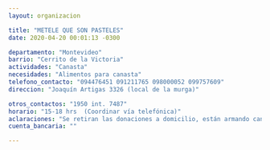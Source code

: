 ```yaml
---
layout: organizacion

title: "METELE QUE SON PASTELES"
date: 2020-04-20 00:01:13 -0300

departamento: "Montevideo"
barrio: "Cerrito de la Victoria"
actividades: "Canasta"
necesidades: "Alimentos para canasta"
telefono_contacto: "094476451 091211765 098000052 099757609"
direccion: "Joaquín Artigas 3326 (local de la murga)"

otros_contactos: "1950 int. 7487"
horario: "15-18 hrs  (Coordinar vía telefónica)"
aclaraciones: "Se retiran las donaciones a domicilio, están armando canastas para llevar a donde se indiquen, se manejan fundamentalmente a través de los celulares."
cuenta_bancaria: ""

---
```


